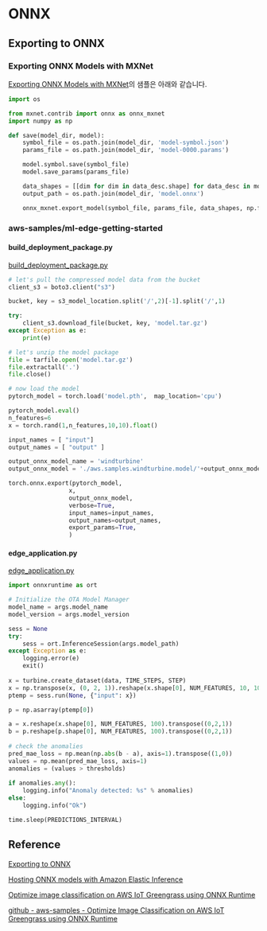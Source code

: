 # ONNX

## Exporting to ONNX

### Exporting ONNX Models with MXNet

[Exporting ONNX Models with MXNet](https://sagemaker-examples.readthedocs.io/en/latest/sagemaker-python-sdk/mxnet_onnx_export/mxnet_onnx_export.html)의 샘플은 아래와 같습니다.

```python
import os

from mxnet.contrib import onnx as onnx_mxnet
import numpy as np

def save(model_dir, model):
    symbol_file = os.path.join(model_dir, 'model-symbol.json')
    params_file = os.path.join(model_dir, 'model-0000.params')

    model.symbol.save(symbol_file)
    model.save_params(params_file)

    data_shapes = [[dim for dim in data_desc.shape] for data_desc in model.data_shapes]
    output_path = os.path.join(model_dir, 'model.onnx')

    onnx_mxnet.export_model(symbol_file, params_file, data_shapes, np.float32, output_path)
```    

### aws-samples/ml-edge-getting-started

#### build_deployment_package.py

[build_deployment_package.py](https://github.com/aws-samples/ml-edge-getting-started/blob/main/samples/onnx_accelerator_sample1/onnxacceleratorsampleone/with_ggv2/build_deployment_package.py)

```python
# let's pull the compressed model data from the bucket
client_s3 = boto3.client("s3")

bucket, key = s3_model_location.split('/',2)[-1].split('/',1)

try:
    client_s3.download_file(bucket, key, 'model.tar.gz')
except Exception as e:
    print(e)

# let's unzip the model package
file = tarfile.open('model.tar.gz')
file.extractall('.')
file.close()

# now load the model
pytorch_model = torch.load('model.pth',  map_location='cpu')

pytorch_model.eval() 
n_features=6
x = torch.rand(1,n_features,10,10).float()

input_names = [ "input"]
output_names = [ "output" ]

output_onnx_model_name = 'windturbine'
output_onnx_model = './aws.samples.windturbine.model/'+output_onnx_model_name+'.onnx'

torch.onnx.export(pytorch_model,
                 x,
                 output_onnx_model,
                 verbose=True,
                 input_names=input_names,
                 output_names=output_names,
                 export_params=True,
                 )
```                 

#### edge_application.py

[edge_application.py](https://github.com/aws-samples/ml-edge-getting-started/blob/main/samples/onnx_accelerator_sample1/onnxacceleratorsampleone/with_ggv2/components/aws.samples.windturbine.detector/edge_application.py)

```python
import onnxruntime as ort

# Initialize the OTA Model Manager
model_name = args.model_name
model_version = args.model_version

sess = None
try:
    sess = ort.InferenceSession(args.model_path)
except Exception as e:
    logging.error(e)
    exit()
    
x = turbine.create_dataset(data, TIME_STEPS, STEP)
x = np.transpose(x, (0, 2, 1)).reshape(x.shape[0], NUM_FEATURES, 10, 10).astype(np.float32)
ptemp = sess.run(None, {"input": x})    

p = np.asarray(ptemp[0])

a = x.reshape(x.shape[0], NUM_FEATURES, 100).transpose((0,2,1))
b = p.reshape(p.shape[0], NUM_FEATURES, 100).transpose((0,2,1))
            
# check the anomalies
pred_mae_loss = np.mean(np.abs(b - a), axis=1).transpose((1,0))
values = np.mean(pred_mae_loss, axis=1)
anomalies = (values > thresholds)
            
if anomalies.any():
    logging.info("Anomaly detected: %s" % anomalies)
else:
    logging.info("Ok")

time.sleep(PREDICTIONS_INTERVAL)
```

## Reference

[Exporting to ONNX](https://sagemaker-examples.readthedocs.io/en/latest/sagemaker-python-sdk/mxnet_onnx_export/mxnet_onnx_export.html)

[Hosting ONNX models with Amazon Elastic Inference](https://sagemaker-examples.readthedocs.io/en/latest/aws_sagemaker_studio/frameworks/mxnet_onnx_ei/mxnet_onnx_ei.html)

[Optimize image classification on AWS IoT Greengrass using ONNX Runtime](https://aws.amazon.com/ko/blogs/iot/optimize-image-classification-on-aws-iot-greengrass-using-onnx-runtime/)

[github - aws-samples - Optimize Image Classification on AWS IoT Greengrass using ONNX Runtime](https://github.com/aws-samples/aws-iot-gg-onnx-runtime)
